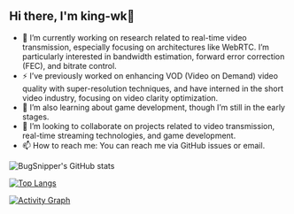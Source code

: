 ## Hi there, I'm king-wk👋

- 🔭 I’m currently working on research related to real-time video transmission, especially focusing on architectures like WebRTC. I’m particularly interested in bandwidth estimation, forward error correction (FEC), and bitrate control.
- ⚡ I’ve previously worked on enhancing VOD (Video on Demand) video quality with super-resolution techniques, and have interned in the short video industry, focusing on video clarity optimization.
- 🌱 I’m also learning about game development, though I’m still in the early stages.
- 👯 I’m looking to collaborate on projects related to video transmission, real-time streaming technologies, and game development.
- 📫 How to reach me: You can reach me via GitHub issues or email.


![BugSnipper's GitHub stats](https://github-readme-stats-git-masterrstaa-rickstaa.vercel.app/api?username=king-wk&show_icons=true&theme=synthwave&hide_border=true&border_radius=8&theme=dracula&include_all_commits=false)

[![Top Langs](https://github-readme-stats-git-masterrstaa-rickstaa.vercel.app/api/top-langs/?username=king-wk&hide_progress=true&theme=synthwave&bg_color=2b213a&hide_border=true&langs_count=8&layout=compact&border_color=61dafb&border_radius=8)](https://github.com/anuraghazra/github-readme-stats)

[![Activity Graph](https://github-readme-activity-graph.vercel.app/graph?username=king-wk&title_color=e2e9ec&icon_color=ef8539&text_color=e5289e&bg_color=2b213a&color=e5289e&line=e5289e&point=ef8539&hide_border=true&days=10&height=500&radius=8&area=true)](https://github.com/Ashutosh00710/github-readme-activity-graph)
